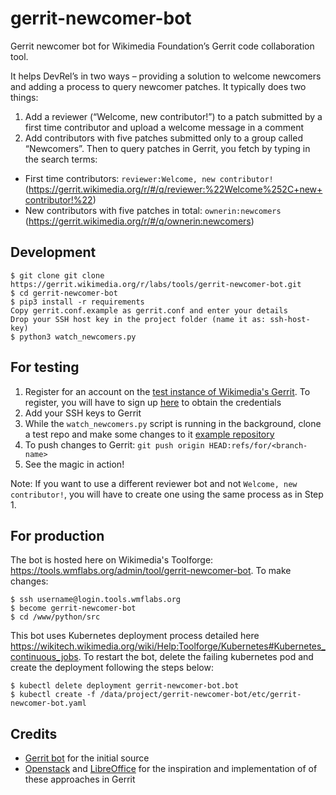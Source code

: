 gerrit-newcomer-bot
===================

Gerrit newcomer bot for Wikimedia Foundation’s Gerrit code collaboration tool.

It helps DevRel’s in two ways – providing a solution to welcome newcomers and adding a process to query newcomer patches. It typically does two things: 
1. Add a reviewer (“Welcome, new contributor!”) to a patch submitted by a first time contributor and upload a welcome message in a comment 
2. Add contributors with five patches submitted only to a group called “Newcomers”. Then to query patches in Gerrit, you fetch by typing in the search terms:
* First time contributors: `reviewer:Welcome, new contributor!` (https://gerrit.wikimedia.org/r/#/q/reviewer:%22Welcome%252C+new+contributor!%22)
* New contributors with five patches in total: `ownerin:newcomers` (https://gerrit.wikimedia.org/r/#/q/ownerin:newcomers)

Development
-----------
```
$ git clone git clone https://gerrit.wikimedia.org/r/labs/tools/gerrit-newcomer-bot.git
$ cd gerrit-newcomer-bot
$ pip3 install -r requirements
Copy gerrit.conf.example as gerrit.conf and enter your details
Drop your SSH host key in the project folder (name it as: ssh-host-key)
$ python3 watch_newcomers.py
```

For testing
-----------

1. Register for an account on the [test instance of Wikimedia's Gerrit](https://gerrit.git.wmflabs.org). To register, you will have to sign up [here](http://ldapauth-gitldap.wmflabs.org/w/index.php?title=Special:CreateAccount&returnto=Main+Page) to obtain the credentials
2. Add your SSH keys to Gerrit
3. While the `watch_newcomers.py` script is running in the background, clone a test repo and make some changes to it [example repository](https://gerrit.git.wmflabs.org/r/#/admin/projects/test)  
4. To push changes to Gerrit: `git push origin HEAD:refs/for/<branch-name>`
5. See the magic in action! 

Note: If you want to use a different reviewer bot and not `Welcome, new contributor!`, you will have to create one using the same process as in Step 1.

For production
--------------
The bot is hosted here on Wikimedia's Toolforge: https://tools.wmflabs.org/admin/tool/gerrit-newcomer-bot. To make changes:
``` 
$ ssh username@login.tools.wmflabs.org
$ become gerrit-newcomer-bot
$ cd /www/python/src
```

This bot uses Kubernetes deployment process detailed here https://wikitech.wikimedia.org/wiki/Help:Toolforge/Kubernetes#Kubernetes_continuous_jobs. To restart the bot, delete the failing kubernetes pod and create the deployment following the steps below:
```
$ kubectl delete deployment gerrit-newcomer-bot.bot
$ kubectl create -f /data/project/gerrit-newcomer-bot/etc/gerrit-newcomer-bot.yaml
```

Credits 
-------
* [Gerrit bot](http://code.google.com/p/gerritbot/) for the initial source 
* [Openstack](https://review.openstack.org/#/q/status:open+reviewer:%22Welcome%252C+new+contributor!+(10068)%22) and [LibreOffice](https://wiki.documentfoundation.org/Development/gerrit/CommonQueries) for the inspiration and implementation of of these approaches in Gerrit

